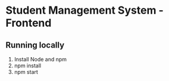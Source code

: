 # Student Management System - Frontend

## Running locally

1. Install Node and npm
1. npm install
1. npm start
